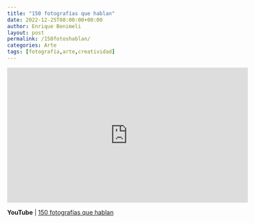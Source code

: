 ```yaml
---
title: "150 fotografías que hablan"
date: 2022-12-25T08:00:00+00:00
author: Enrique Benimeli
layout: post
permalink: /150fotoshablan/
categories: Arte
tags: [fotografía,arte,creatividad]
---
```


<iframe width="560" height="315" src="https://www.youtube.com/embed/G7Ppl3DXuok" title="YouTube video player" frameborder="0" allow="accelerometer; autoplay; clipboard-write; encrypted-media; gyroscope; picture-in-picture" allowfullscreen></iframe>

**YouTube** \| [150 fotografías que hablan](https://youtu.be/G7Ppl3DXuok/)
